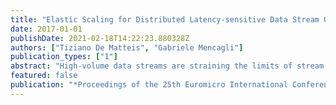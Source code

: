 ```yaml
---
title: "Elastic Scaling for Distributed Latency-sensitive Data Stream Operators"
date: 2017-01-01
publishDate: 2021-02-18T14:22:23.880328Z
authors: ["Tiziano De Matteis", "Gabriele Mencagli"]
publication_types: ["1"]
abstract: "High-volume data streams are straining the limits of stream processing frameworks which need advanced parallel processing capabilities to withstand the actual incoming bandwidth. Parallel processing must be synergically integrated with elastic features in order dynamically scale the amount of utilized resources by accomplishing the Quality of Service goals in a costeffective manner. This paper proposes a control-theoretic strategy to drive the elastic behavior of latency-sensitive streaming operators in distributed environments. The strategy takes scaling decisions in advance by relying on a predictive model-based approach. Our ideas have been experimentally evaluated on a cluster using a real-world streaming application fed by synthetic and real datasets. The results show that our approach takes the strictly necessary reconfigurations while providing reduced resource consumption. Furthermore, it allows the operator to meet desired average latency requirements with a significant reduction in the experienced latency jitter."
featured: false
publication: "*Proceedings of the 25th Euromicro International Conference on Parallel, Distributed, and Network-Based Processing, PDP 2017*"
---
```


